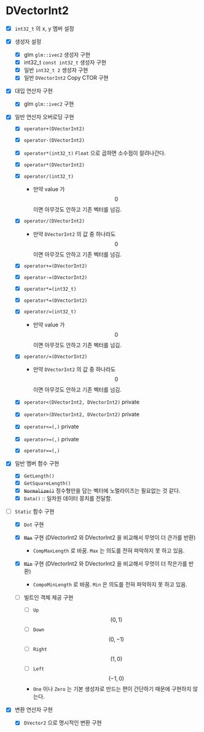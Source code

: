 # DVectorInt2

* [x] `int32_t` 의 x, y 멤버 설정

* [x] 생성자 설정

  * [x] glm `glm::ivec2` 생성자 구현
  * [x] int32_t `const int32_t` 생성자 구현
  * [x] 일반 `int32_t 2` 생성자 구현
  * [x] 일반 `DVectorInt2` Copy CTOR 구현

* [x] 대입 연산자 구현

  * [x] glm `glm::ivec2` 구현

* [x] 일반 연산자 오버로딩 구현

  * [x] `operator+(DVectorInt2)`
  * [x] `operator-(DVectorInt2)`

  * [x] `operator*(int32_t)` `Float` 으로 곱하면 소수점이 잘려나간다.
  * [x] `operator*(DVectorInt2)`
  * [x] `operator/(int32_t)`
    * 만약 value 가 $$0$$ 이면 아무것도 안하고 기존 벡터를 넘김.
  * [x] `operator/(DVectorInt2)`
    * 만약 `DVectorInt2` 의 값 중 하나라도 $$ 0 $$ 이면 아무것도 안하고 기존 벡터를 넘김.
  * [x] `operator+=(DVectorInt2)`
  * [x] `operator-=(DVectorInt2)`
  * [x] `operator*=(int32_t)`
  * [x] `operator*=(DVectorInt2)`
  * [x] `operator/=(int32_t)`
    * 만약 value 가 $$0$$ 이면 아무것도 안하고 기존 벡터를 넘김.
  * [x] `operator/=(DVectorInt2)`
    * 만약 `DVectorInt2` 의 값 중 하나라도 $$ 0 $$ 이면 아무것도 안하고 기존 벡터를 넘김.
  * [x] `operator<(DVectorInt2, DVectorInt2)` private
  * [x] `operator>(DVectorInt2, DVectorInt2)` private
  * [x] `operator<=(,)` private
  * [x] `operator>=(,)` private
  * [x] `operator==(,)`

* [x] 일반 멤버 함수 구현

  * [x] `GetLength()`
  * [x] `GetSquareLength()` 
  * [x] ~~`Normalize()`~~ 정수형만을 담는 벡터에 노멀라이즈는 필요없는 것 같다.
  * [x] `Data()` :: 일차원 데이터 뭉치를 전달함.

* [ ] `Static` 함수 구현

  * [x] `Dot` 구현

  * [x] ~~`Max`~~ 구현 (DVectorInt2 와 DVectorInt2 을 비교해서 무엇이 더 큰가를 반환)

    * `CompMaxLength` 로 바꿈. `Max` 는 의도를 전혀 파악하지 못 하고 있음.

  * [x] ~~`Min`~~ 구현 (DVectorInt2 와 DVectorInt2 을 비교해서 무엇이 더 작은가를 반환)

    * `CompoMinLength` 로 바꿈. `Min` 은 의도를 전혀 파악하지 못 하고 있음.

  * [ ] 빌트인 객체 제공 구현
    * [ ] `Up` $$ (0, 1) $$
    * [ ] `Down` $$ (0, -1) $$
    * [ ] `Right` $$ (1, 0) $$
    * [ ] `Left` $$ (-1, 0) $$
    * `One` 이나 `Zero` 는 기본 생성자로 만드는 편이 간단하기 때문에 구현하지 않는다.

* [x] 변환 연산자 구현

  * [x] `DVector2` 으로 명시적인 변환 구현